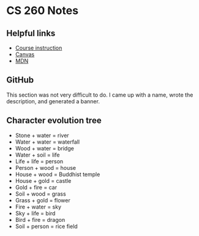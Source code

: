 # CS 260 Notes

## Helpful links

- [Course instruction](https://github.com/webprogramming260)
- [Canvas](https://byu.instructure.com)
- [MDN](https://developer.mozilla.org)

## GitHub

This section was not very difficult to do. I came up with a name, wrote the description, and generated a banner.

## Character evolution tree

- Stone + water = river
- Water + water = waterfall
- Wood + water = bridge
- Water + soil = life
- Life + life = person
- Person + wood = house
- House + wood = Buddhist temple
- House + gold = castle
- Gold + fire = car
- Soil + wood = grass
- Grass + gold = flower
- Fire + water = sky
- Sky + life = bird
- Bird + fire = dragon
- Soil + person = rice field

